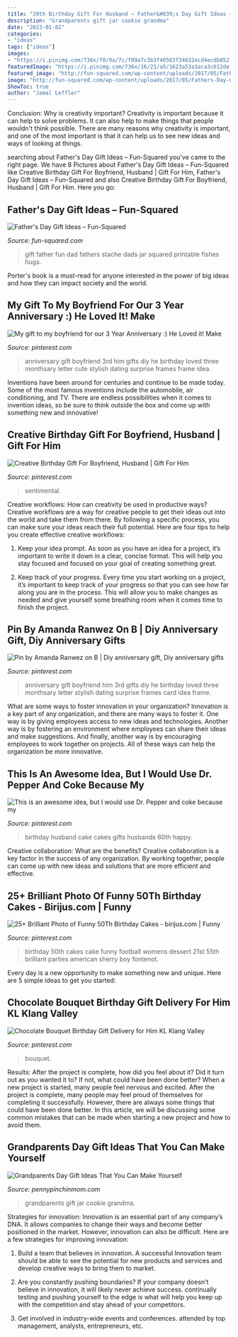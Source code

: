 ```yaml
---
title: "39th Birthday Gift For Husband ~ Father&#039;s Day Gift Ideas – Fun-squared"
description: "Grandparents gift jar cookie grandma"
date: "2023-01-02"
categories:
- "ideas"
tags: ["ideas"]
images:
- "https://i.pinimg.com/736x/f0/9a/7c/f09a7c3b3f40503f34632ecd4ecdb852--to-my-boyfriend-boyfriend-gifts.jpg"
featuredImage: "https://i.pinimg.com/736x/16/23/a5/1623a53a1aca3c612defea025bbeea02.jpg"
featured_image: "http://fun-squared.com/wp-content/uploads/2017/05/Fathers-Day-Gift-Jar-Dads-Stache-Free-Printable-5.jpg"
image: "http://fun-squared.com/wp-content/uploads/2017/05/Fathers-Day-Gift-Jar-Dads-Stache-Free-Printable-5.jpg"
ShowToc: true
author: "Jamal Leffler"
---
```



Conclusion: Why is creativity important?
Creativity is important because it can help to solve problems. It can also help to make things that people wouldn't think possible. There are many reasons why creativity is important, and one of the most important is that it can help us to see new ideas and ways of looking at things.

	

		
searching about Father&#039;s Day Gift Ideas – Fun-Squared you've came to the right page. We have 8 Pictures about Father&#039;s Day Gift Ideas – Fun-Squared like Creative Birthday Gift For Boyfriend, Husband | Gift For Him, Father&#039;s Day Gift Ideas – Fun-Squared and also Creative Birthday Gift For Boyfriend, Husband | Gift For Him. Here you go:
		
    
## Father&#039;s Day Gift Ideas – Fun-Squared

<img loading=lazy src="http://fun-squared.com/wp-content/uploads/2017/05/Fathers-Day-Gift-Jar-Dads-Stache-Free-Printable-5.jpg" onerror="this.onerror=null;this.src='https://tse2.mm.bing.net/th?id=OIP.mBF_aHDAM4F6wNXiFea4gQHaLH&amp;pid=15.1';" alt="Father&#039;s Day Gift Ideas – Fun-Squared">

_Source: fun-squared.com_

>gift father fun dad fathers stache dads jar squared printable fishes hugs. 

	

Porter's book is a must-read for anyone interested in the power of big ideas and how they can impact society and the world.

    
## My Gift To My Boyfriend For Our 3 Year Anniversary :) He Loved It! Make

<img loading=lazy src="https://i.pinimg.com/736x/f0/9a/7c/f09a7c3b3f40503f34632ecd4ecdb852--to-my-boyfriend-boyfriend-gifts.jpg" onerror="this.onerror=null;this.src='https://tse4.mm.bing.net/th?id=OIP.Qkjl4e6JakmalrN_-UOyPAHaJ3&amp;pid=15.1';" alt="My gift to my boyfriend for our 3 Year Anniversary :) He Loved it! Make">

_Source: pinterest.com_

>anniversary gift boyfriend 3rd him gifts diy he birthday loved three monthsary letter cute stylish dating surprise frames frame idea. 

	

Inventions have been around for centuries and continue to be made today. Some of the most famous inventions include the automobile, air conditioning, and TV. There are endless possibilities when it comes to invention ideas, so be sure to think outside the box and come up with something new and innovative!

    
## Creative Birthday Gift For Boyfriend, Husband | Gift For Him

<img loading=lazy src="https://i.pinimg.com/736x/8b/ec/94/8bec9434f1a5000f10c0b27771adf70a.jpg" onerror="this.onerror=null;this.src='https://tse3.mm.bing.net/th?id=OIP.AT0B9yw0IcL6kvFopYXfxgHaJ3&amp;pid=15.1';" alt="Creative Birthday Gift For Boyfriend, Husband | Gift For Him">

_Source: pinterest.com_

>sentimental. 

	

Creative workflows: How can creativity be used in productive ways?
Creative workflows are a way for creative people to get their ideas out into the world and take them from there. By following a specific process, you can make sure your ideas reach their full potential. Here are four tips to help you create effective creative workflows:
1. Keep your idea prompt. As soon as you have an idea for a project, it’s important to write it down in a clear, concise format. This will help you stay focused and focused on your goal of creating something great.

2. Keep track of your progress. Every time you start working on a project, it’s important to keep track of your progress so that you can see how far along you are in the process. This will allow you to make changes as needed and give yourself some breathing room when it comes time to finish the project.


    
## Pin By Amanda Ranwez On B | Diy Anniversary Gift, Diy Anniversary Gifts

<img loading=lazy src="https://i.pinimg.com/736x/a0/aa/a3/a0aaa3322e88c4670fcca6da5e66c44a--to-my-boyfriend-boyfriend-gifts.jpg" onerror="this.onerror=null;this.src='https://tse4.mm.bing.net/th?id=OIP.sqvbKIZQKHc-teWnXy3HowHaJ3&amp;pid=15.1';" alt="Pin by Amanda Ranwez on B | Diy anniversary gift, Diy anniversary gifts">

_Source: pinterest.com_

>anniversary gift boyfriend him 3rd gifts diy he birthday loved three monthsary letter stylish dating surprise frames card idea frame. 

	

What are some ways to foster innovation in your organization?
Innovation is a key part of any organization, and there are many ways to foster it. One way is by giving employees access to new ideas and technologies. Another way is by fostering an environment where employees can share their ideas and make suggestions. And finally, another way is by encouraging employees to work together on projects. All of these ways can help the organization be more innovative.

    
## This Is An Awesome Idea, But I Would Use Dr. Pepper And Coke Because My

<img loading=lazy src="https://i.pinimg.com/736x/c5/de/b9/c5deb900a30806516596fb16ebc8d207--husband-birthday-cakes-birthday-ideas.jpg" onerror="this.onerror=null;this.src='https://tse4.mm.bing.net/th?id=OIP.XVbCt4m-s2pNzAxSftLzWwHaJ3&amp;pid=15.1';" alt="This is an awesome idea, but I would use Dr. Pepper and coke because my">

_Source: pinterest.com_

>birthday husband cake cakes gifts husbands 60th happy. 

	

Creative collaboration: What are the benefits?
Creative collaboration is a key factor in the success of any organization. By working together, people can come up with new ideas and solutions that are more efficient and effective.

    
## 25+ Brilliant Photo Of Funny 50Th Birthday Cakes - Birijus.com | Funny

<img loading=lazy src="https://i.pinimg.com/736x/c8/26/9b/c8269b83641c4d392f6b93ff4bdce05e.jpg" onerror="this.onerror=null;this.src='https://tse1.mm.bing.net/th?id=OIP.TldrRc4-qELd_XDbrFNFdAHaJ4&amp;pid=15.1';" alt="25+ Brilliant Photo of Funny 50Th Birthday Cakes - birijus.com | Funny">

_Source: pinterest.com_

>birthday 50th cakes cake funny football womens dessert 21st 55th brilliant parties american sherry boy fontenot. 

	

Every day is a new opportunity to make something new and unique. Here are 5 simple ideas to get you started: 

    
## Chocolate Bouquet Birthday Gift Delivery For Him KL Klang Valley

<img loading=lazy src="https://i.pinimg.com/736x/16/23/a5/1623a53a1aca3c612defea025bbeea02.jpg" onerror="this.onerror=null;this.src='https://tse1.mm.bing.net/th?id=OIP.UOZxsDALlX2owy6Osof-cgHaHa&amp;pid=15.1';" alt="Chocolate Bouquet Birthday Gift Delivery for Him KL Klang Valley">

_Source: pinterest.com_

>bouquet. 

	

Results: After the project is complete, how did you feel about it? Did it turn out as you wanted it to? If not, what could have been done better?
When a new project is started, many people feel nervous and excited. After the project is complete, many people may feel proud of themselves for completing it successfully. However, there are always some things that could have been done better. In this article, we will be discussing some common mistakes that can be made when starting a new project and how to avoid them.

    
## Grandparents Day Gift Ideas That You Can Make Yourself

<img loading=lazy src="http://www.pennypinchinmom.com/wp-content/uploads/2012/08/gramma-cookie-jar.jpg" onerror="this.onerror=null;this.src='https://tse2.mm.bing.net/th?id=OIP.OJv2_4ThBBA2MUlUmtznmQHaKn&amp;pid=15.1';" alt="Grandparents Day Gift Ideas That You Can Make Yourself">

_Source: pennypinchinmom.com_

>grandparents gift jar cookie grandma. 

	

Strategies for innovation:
Innovation is an essential part of any company’s DNA. It allows companies to change their ways and become better positioned in the market. However, innovation can also be difficult. Here are a few strategies for improving innovation:
1. Build a team that believes in innovation. A successful Innovation team should be able to see the potential for new products and services and develop creative ways to bring them to market.

2. Are you constantly pushing boundaries? If your company doesn’t believe in innovation, it will likely never achieve success. continually testing and pushing yourself to the edge is what will help you keep up with the competition and stay ahead of your competitors.

3. Get involved in industry-wide events and conferences. attended by top management, analysts, entrepreneurs, etc.

